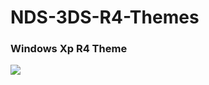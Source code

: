 # NDS-3DS-R4-Themes

### Windows Xp R4 Theme

<img src="https://cdn.discordapp.com/attachments/766063443068321832/1185593362850525184/screen.jpg?ex=669c761c&is=669b249c&hm=20e70afe51a5f9c43483fc21cceac76a1cdf1b193486681399873083627febe7&">
